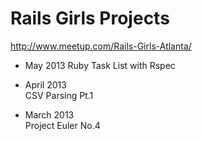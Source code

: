 # Rails Girls Projects

http://www.meetup.com/Rails-Girls-Atlanta/

- May 2013
Ruby Task List with Rspec

- April 2013    
CSV Parsing Pt.1

- March 2013    
Project Euler No.4